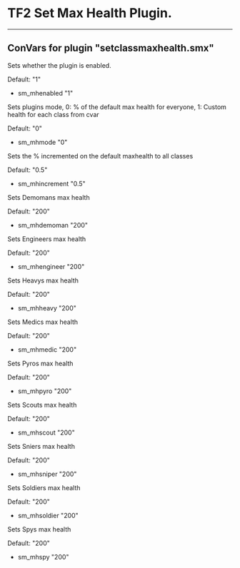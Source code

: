 # TF2 Set Max Health Plugin.
------------
## ConVars for plugin "setclassmaxhealth.smx"

Sets whether the plugin is enabled.

Default: "1"
- sm_mhenabled "1"

Sets plugins mode, 0: % of the default max health for everyone, 1: Custom health for each class from cvar

Default: "0"
- sm_mhmode "0"

Sets the % incremented on the default maxhealth to all classes

Default: "0.5"
- sm_mhincrement "0.5"

Sets Demomans max health

Default: "200"
- sm_mhdemoman "200"

Sets Engineers max health

Default: "200"
- sm_mhengineer "200"

Sets Heavys max health

Default: "200"
- sm_mhheavy "200"

Sets Medics max health

Default: "200"
- sm_mhmedic "200"

Sets Pyros max health

Default: "200"
- sm_mhpyro "200"

Sets Scouts max health

Default: "200"
- sm_mhscout "200"

Sets Sniers max health

Default: "200"
- sm_mhsniper "200"

Sets Soldiers max health

Default: "200"
- sm_mhsoldier "200"

Sets Spys  max health

Default: "200"
- sm_mhspy "200"
